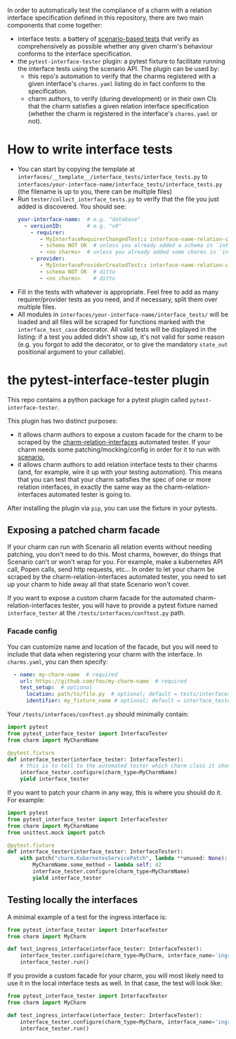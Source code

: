 In order to automatically test the compliance of a charm with a relation interface specification defined in this repository, there are two main components that come together:
- interface tests: a battery of [scenario-based tests](https://github.com/PietroPasotti/ops-scenario/blob/main/README.md) that verify as comprehensively as possible whether any given charm's behaviour conforms to the interface specification.
- the `pytest-interface-tester` plugin: a pytest fixture to facilitate running the interface tests using the scenario API. The plugin can be used by: 
  - this repo's automation to verify that the charms registered with a given interface's `charms.yaml` listing do in fact conform to the specification.
  - charm authors, to verify (during development) or in their own CIs that the charm satisfies a given relation interface specification (whether the charm is registered in the interface's `charms.yaml` or not).

# How to write interface tests
- You can start by copying the template at `interfaces/__template__/interface_tests/interface_tests.py` to `interfaces/your-interface-name/interface_tests/interface_tests.py` (the filename is up to you, there can be multiple files)
- Run `tester/collect_interface_tests.py` to verify that the file you just added is discovered. You should see: 
    ```yaml
    your-interface-name:  # e.g. "database"
      - versionID:        # e.g. "v0"
        - requirer:
           - MyInterfaceRequirerChangedTest:: interface-name-relation-created (state=yes)
           - schema NOT OK  # unless you already added a schema in `interfaces/your-interface-name/schema.py`
           - <no charms>  # unless you already added some charms in `interfaces/your-interface-name/charms.yaml`
        - provider:
           - MyInterfaceProviderCreatedTest:: interface-name-relation-changed (state=no)
           - schema NOT OK  # ditto
           - <no charms>    # ditto
    ```
- Fill in the tests with whatever is appropriate. Feel free to add as many requirer/provider tests as you need, and if necessary, split them over multiple files. 
- All modules in `interfaces/your-interface-name/interface_tests/` will be loaded and all files will be scraped for functions marked with the `interface_test_case` decorator. All valid tests will be displayed in the listing: if a test you added didn't show up, it's not valid for some reason (e.g. you forgot to add the decorator, or to give the mandatory `state_out` positional argument to your callable). 


# the pytest-interface-tester plugin
This repo contains a python package for a pytest plugin called `pytest-interface-tester`. 

This plugin has two distinct purposes:
- it allows charm authors to expose a custom facade for the charm to be scraped by the [charm-relation-interfaces](https://github.com/canonical/charm-relation-interfaces) automated tester.
  If your charm needs some patching/mocking/config in order for it to run with [scenario](https://github.com/PietroPasotti/ops-scenario), 
- it allows charm authors to add relation interface tests to their charms (and, for example, wire it up with your testing automation).
  This means that you can test that your charm satisfies the spec of one or more relation interfaces, in exactly the same way as the charm-relation-interfaces automated tester is going to. 

After installing the plugin via `pip`, you can use the fixture in your pytests.

## Exposing a patched charm facade
If your charm can run with Scenario all relation events without needing patching, you don't need to do this.
Most charms, however, do things that Scenario can't or won't wrap for you. For example, make a kubernetes API call, Popen calls, send http requests, etc... In order to let your charm be scraped by the charm-relation-interfaces automated tester, you need to set up your charm to hide away all that state Scenario won't cover.

If you want to expose a custom charm facade for the automated charm-relation-interfaces tester, you will have to provide a pytest fixture named `interface_tester` at the `/tests/interfaces/conftest.py` path.

### Facade config
You can customize name and location of the facade, but you will need to include that data when registering your charm with the interface. In `charms.yaml`, you can then specify:
```yaml
  - name: my-charm-name  # required
    url: https://github.com/foo/my-charm-name  # required
    test_setup:  # optional
      location: path/to/file.py  # optional; default = tests/interfaces/conftest.py
      identifier: my_fixture_name # optional; default = interface_tester
```


Your `/tests/interfaces/conftest.py` should minimally contain:
```python
import pytest
from pytest_interface_tester import InterfaceTester
from charm import MyCharmName

@pytest.fixture
def interface_tester(interface_tester: InterfaceTester):
    # this is to tell to the automated tester which charm class it should use:
    interface_tester.configure(charm_type=MyCharmName)  
    yield interface_tester
```

If you want to patch your charm in any way, this is where you should do it. For example:

```python
import pytest
from pytest_interface_tester import InterfaceTester
from charm import MyCharmName
from unittest.mock import patch

@pytest.fixture
def interface_tester(interface_tester: InterfaceTester):
    with patch("charm.KubernetesServicePatch", lambda **unused: None):
        MyCharmName.some_method = lambda self: 42
        interface_tester.configure(charm_type=MyCharmName)  
        yield interface_tester
```

## Testing locally the interfaces
A minimal example of a test for the ingress interface is:

```python
from pytest_interface_tester import InterfaceTester
from charm import MyCharm

def test_ingress_interface(interface_tester: InterfaceTester):
    interface_tester.configure(charm_type=MyCharm, interface_name='ingress')
    interface_tester.run()
```

If you provide a custom facade for your charm, you will most likely need to use it in the local interface tests as well. In that case, the test will look like:

```python
from pytest_interface_tester import InterfaceTester
from charm import MyCharm

def test_ingress_interface(interface_tester: InterfaceTester):
    interface_tester.configure(charm_type=MyCharm, interface_name='ingress')
    interface_tester.run()
```

